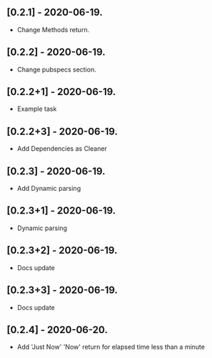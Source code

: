 ## [0.2.1] - 2020-06-19.
* Change Methods return.

## [0.2.2] - 2020-06-19.

* Change pubspecs section.

## [0.2.2+1] - 2020-06-19.

* Example task
## [0.2.2+3] - 2020-06-19.

* Add Dependencies as Cleaner
## [0.2.3] - 2020-06-19.

* Add Dynamic parsing
## [0.2.3+1] - 2020-06-19.

* Dynamic parsing
## [0.2.3+2] - 2020-06-19.

* Docs update
## [0.2.3+3] - 2020-06-19.

* Docs update
## [0.2.4] - 2020-06-20.

* Add 'Just Now' 'Now' return for elapsed time less than a minute
